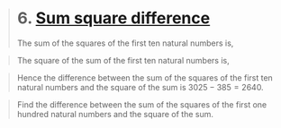 > # 6. [Sum square difference](https://projecteuler.net/problem=6)
> The sum of the squares of the first ten natural numbers is,

> The square of the sum of the first ten natural numbers is,

> Hence the difference between the sum of the squares of the first ten natural numbers and the square of the sum is $3025 - 385 = 2640$.

> Find the difference between the sum of the squares of the first one hundred natural numbers and the square of the sum.
